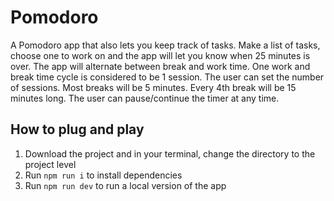# Pomodoro

A Pomodoro app that also lets you keep track of tasks. Make a list of tasks, choose one to work on and the app will let you know when 25 minutes is over. The app will alternate between break and work time. One work and break time cycle is considered to be 1 session. The user can set the number of sessions.
Most breaks will be 5 minutes. Every 4th break will be 15 minutes long. The user can pause/continue the timer at any time.

## How to plug and play

1. Download the project and in your terminal, change the directory to the project level
2. Run `npm run i` to install dependencies
3. Run `npm run dev` to run a local version of the app
